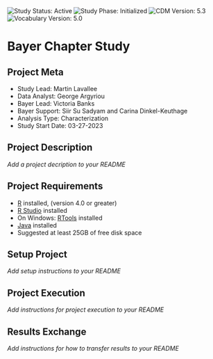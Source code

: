 <img src="https://img.shields.io/badge/Study%20Status-Active-limegreen.svg" alt="Study Status: Active"/>
<img src="https://img.shields.io/badge/Study%20Phase-Initialized-gainsboro.svg" alt="Study Phase: Initialized"/>
<img src="https://img.shields.io/badge/CDM%20Version-5.3-dodgerblue.svg" alt="CDM Version: 5.3"/>
<img src="https://img.shields.io/badge/Vocabulary%20Version-5.0-rosybrown.svg" alt="Vocabulary Version: 5.0"/>

# Bayer Chapter Study

## Project Meta


-   Study Lead: Martin Lavallee
-   Data Analyst: George Argyriou
-   Bayer Lead: Victoria Banks
-   Bayer Support: Siir Su Sadyam and Carina Dinkel-Keuthage
-   Analysis Type: Characterization
-   Study Start Date: 03-27-2023

## Project Description


*Add a project decription to your README*

## Project Requirements


-   [R](https://cloud.r-project.org/) installed, (version 4.0 or greater)
-   [R Studio](https://posit.co/download/rstudio-desktop/) installed
-   On Windows: [RTools](https://cran.r-project.org/bin/windows/Rtools/) installed
-   [Java](https://www.java.com/en/) installed
-   Suggested at least 25GB of free disk space

## Setup Project


*Add setup instructions to your README*

## Project Execution


*Add instructions for project execution to your README*

## Results Exchange


*Add instructions for how to transfer results to your README*

